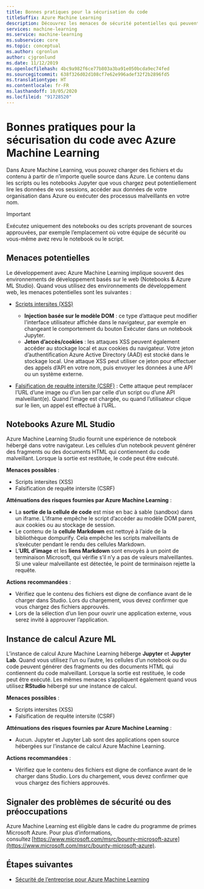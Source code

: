 ```yaml
---
title: Bonnes pratiques pour la sécurisation du code
titleSuffix: Azure Machine Learning
description: Découvrez les menaces de sécurité potentielles qui peuvent exister lors du développement pour Azure Machine Learning. Découvrez les mesures d’atténuation des risques fournies par Azure ML et les bonnes pratiques pour garantir la sécurité de vos environnements de développement.
services: machine-learning
ms.service: machine-learning
ms.subservice: core
ms.topic: conceptual
ms.author: cgronlun
author: cjgronlund
ms.date: 11/12/2019
ms.openlocfilehash: 4bc9a982f6ce77b803a3ba91e050bcda9ec74fed
ms.sourcegitcommit: 638f326d02d108cf7e62e996adef32f2b2896fd5
ms.translationtype: HT
ms.contentlocale: fr-FR
ms.lasthandoff: 10/05/2020
ms.locfileid: "91728520"
---
```

# <a name="secure-code-best-practices-with-azure-machine-learning"></a>Bonnes pratiques pour la sécurisation du code avec Azure Machine Learning

Dans Azure Machine Learning, vous pouvez charger des fichiers et du contenu à partir de n’importe quelle source dans Azure. Le contenu dans les scripts ou les notebooks Jupyter que vous chargez peut potentiellement lire les données de vos sessions, accéder aux données de votre organisation dans Azure ou exécuter des processus malveillants en votre nom.

> [!IMPORTANT]
> Exécutez uniquement des notebooks ou des scripts provenant de sources approuvées, par exemple l’emplacement où votre équipe de sécurité ou vous-même avez revu le notebook ou le script.

## <a name="potential-threats"></a>Menaces potentielles

Le développement avec Azure Machine Learning implique souvent des environnements de développement basés sur le web (Notebooks & Azure ML Studio). Quand vous utilisez des environnements de développement web, les menaces potentielles sont les suivantes :

* [Scripts intersites (XSS)](https://owasp.org/www-community/attacks/xss/)

    * __Injection basée sur le modèle DOM__ : ce type d’attaque peut modifier l’interface utilisateur affichée dans le navigateur, par exemple en changeant le comportement du bouton Exécuter dans un notebook Jupyter.
    * __Jeton d’accès/cookies__ : les attaques XSS peuvent également accéder au stockage local et aux cookies du navigateur. Votre jeton d’authentification Azure Active Directory (AAD) est stocké dans le stockage local. Une attaque XSS peut utiliser ce jeton pour effectuer des appels d’API en votre nom, puis envoyer les données à une API ou un système externe.

* [Falsification de requête intersite (CSRF)](https://owasp.org/www-community/attacks/csrf) : Cette attaque peut remplacer l’URL d’une image ou d’un lien par celle d’un script ou d’une API malveillant(e). Quand l’image est chargée, ou quand l’utilisateur clique sur le lien, un appel est effectué à l’URL.

## <a name="azure-ml-studio-notebooks"></a>Notebooks Azure ML Studio

Azure Machine Learning Studio fournit une expérience de notebook hébergé dans votre navigateur. Les cellules d’un notebook peuvent générer des fragments ou des documents HTML qui contiennent du code malveillant.  Lorsque la sortie est restituée, le code peut être exécuté.

__Menaces possibles__ :
* Scripts intersites (XSS)
* Falsification de requête intersite (CSRF)

__Atténuations des risques fournies par Azure Machine Learning__ :
* La __sortie de la cellule de code__ est mise en bac à sable (sandbox) dans un iframe. L’iframe empêche le script d’accéder au modèle DOM parent, aux cookies ou au stockage de session.
* Le contenu de la __cellule Markdown__ est nettoyé à l’aide de la bibliothèque dompurify. Cela empêche les scripts malveillants de s’exécuter pendant le rendu des cellules Markdown.
* L’__URL d’image__ et les __liens Markdown__ sont envoyés à un point de terminaison Microsoft, qui vérifie s’il n’y a pas de valeurs malveillantes. Si une valeur malveillante est détectée, le point de terminaison rejette la requête.

__Actions recommandées__ :
* Vérifiez que le contenu des fichiers est digne de confiance avant de le charger dans Studio. Lors du chargement, vous devez confirmer que vous chargez des fichiers approuvés.
* Lors de la sélection d’un lien pour ouvrir une application externe, vous serez invité à approuver l’application.

## <a name="azure-ml-compute-instance"></a>Instance de calcul Azure ML

L’instance de calcul Azure Machine Learning héberge __Jupyter__ et __Jupyter Lab__. Quand vous utilisez l’un ou l’autre, les cellules d’un notebook ou du code peuvent générer des fragments ou des documents HTML qui contiennent du code malveillant. Lorsque la sortie est restituée, le code peut être exécuté. Les mêmes menaces s’appliquent également quand vous utilisez __RStudio__ hébergé sur une instance de calcul.

__Menaces possibles__ :
* Scripts intersites (XSS)
* Falsification de requête intersite (CSRF)

__Atténuations des risques fournies par Azure Machine Learning__ :
* Aucun. Jupyter et Jupyter Lab sont des applications open source hébergées sur l’instance de calcul Azure Machine Learning.

__Actions recommandées__ :
* Vérifiez que le contenu des fichiers est digne de confiance avant de le charger dans Studio. Lors du chargement, vous devez confirmer que vous chargez des fichiers approuvés.

## <a name="report-security-issues-or-concerns"></a>Signaler des problèmes de sécurité ou des préoccupations 

Azure Machine Learning est éligible dans le cadre du programme de primes Microsoft Azure. Pour plus d’informations, consultez [https://www.microsoft.com/msrc/bounty-microsoft-azure](https://www.microsoft.com/msrc/bounty-microsoft-azure).

## <a name="next-steps"></a>Étapes suivantes

* [Sécurité de l’entreprise pour Azure Machine Learning](concept-enterprise-security.md)